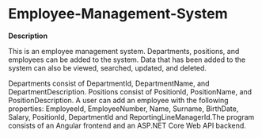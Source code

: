 # Employee-Management-System

**Description**

This is an employee management system. Departments, positions, and employees can be added to the system. Data that has been added to the system can also be viewed, searched, updated, and deleted. 

Departments consist of DepartmentId, DepartmentName, and DepartmentDescription. Positions consist of PositionId, PositionName, and PositionDescription. A user can add an employee with the following properties: EmployeeId, EmployeeNumber, Name, Surname, BirthDate, Salary, PositionId, DepartmentId and ReportingLineManagerId.The program consists of an Angular frontend and an ASP.NET Core Web API backend. 
